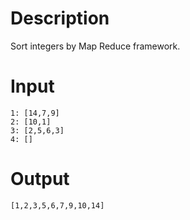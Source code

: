 # Description

Sort integers by Map Reduce framework.

# Input

```
1: [14,7,9]
2: [10,1]
3: [2,5,6,3]
4: []
```

# Output

```
[1,2,3,5,6,7,9,10,14]
```
